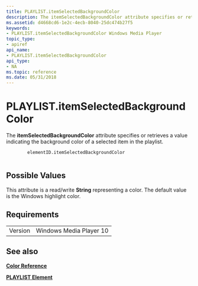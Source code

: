 ```yaml
---
title: PLAYLIST.itemSelectedBackgroundColor
description: The itemSelectedBackgroundColor attribute specifies or retrieves a value indicating the background color of a selected item in the playlist.
ms.assetid: d4668cd6-1e2c-4ecb-8040-25dc474b27f5
keywords:
- PLAYLIST.itemSelectedBackgroundColor Windows Media Player
topic_type:
- apiref
api_name:
- PLAYLIST.itemSelectedBackgroundColor
api_type:
- NA
ms.topic: reference
ms.date: 05/31/2018
---
```


# PLAYLIST.itemSelectedBackgroundColor

The **itemSelectedBackgroundColor** attribute specifies or retrieves a value indicating the background color of a selected item in the playlist.

``` syntax
        elementID.itemSelectedBackgroundColor
          
```

## Possible Values

This attribute is a read/write **String** representing a color. The default value is the Windows highlight color.

## Requirements



|                    |                                    |
|--------------------|------------------------------------|
| Version<br/> | Windows Media Player 10<br/> |



## See also

<dl> <dt>

[**Color Reference**](color-reference.md)
</dt> <dt>

[**PLAYLIST Element**](playlist-element.md)
</dt> </dl>

 

 





